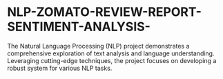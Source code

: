 # NLP-ZOMATO-REVIEW-REPORT-SENTIMENT-ANALYSIS-
The Natural Language Processing (NLP) project demonstrates a comprehensive exploration of text analysis and language understanding. Leveraging cutting-edge techniques, the project focuses on developing a robust system for various NLP tasks.
